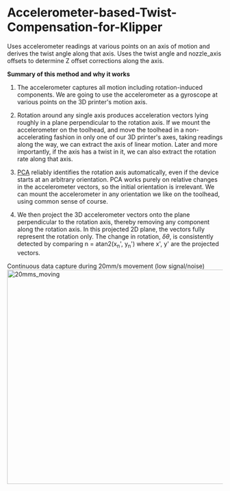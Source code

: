 # Accelerometer-based-Twist-Compensation-for-Klipper
Uses accelerometer readings at various points on an axis of motion and derives the twist angle along that axis. Uses the twist angle and nozzle_axis offsets to determine Z offset corrections along the axis.

**Summary of this method and why it works**

1. The accelerometer captures all motion including rotation-induced components. We are going to use the accelerometer as a gyroscope at various points on the 3D printer's motion axis.

2. Rotation around any single axis produces acceleration vectors lying roughly in a plane perpendicular to the rotation axis. If we mount the accelerometer on the toolhead, and move the toolhead in a non-accelerating fashion in only one of our 3D printer's axes, taking readings along the way, we can extract the axis of linear motion. Later and more importantly, if the axis has a twist in it, we can also extract the rotation rate along that axis.

3. [PCA](https://en.wikipedia.org/wiki/Principal_component_analysis) reliably identifies the rotation axis automatically, even if the device starts at an arbitrary orientation. PCA works purely on relative changes in the accelerometer vectors, so the initial orientation is irrelevant. We can mount the accelerometer in any orientation we like on the toolhead, using common sense of course. 

4. We then project the 3D accelerometer vectors onto the plane perpendicular to the rotation axis, thereby removing any component along the rotation axis. In this projected 2D plane, the vectors fully represent the rotation only. The change in rotation, $\delta \theta$, is consistently detected by comparing n = atan2(x<sub>n</sub>', y<sub>n</sub>') where x', y' are the projected vectors.

Continuous data capture during 20mm/s movement (low signal/noise)
<img width="1000" height="500" alt="20mms_moving" src="https://github.com/user-attachments/assets/5cf3e8e6-f662-47f6-8da1-b9be65224f0e" />
